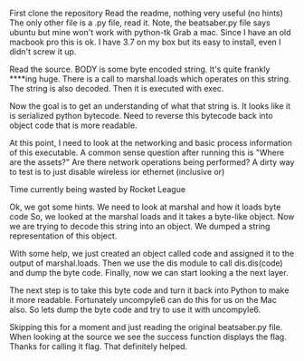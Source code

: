 First clone the repository
Read the readme, nothing very useful (no hints)
The only other file is a .py file, read it.
Note, the beatsaber.py file says ubuntu but mine won't work with python-tk
Grab a mac. Since I have an old macbook pro this is ok.
I have 3.7 on my box but its easy to install, even I didn't screw it up.

Read the source. BODY is some byte encoded string. It's quite frankly ****ing huge.
There is a call to marshal.loads which operates on this string.
The string is also decoded. Then it is executed with exec.

Now the goal is to get an understanding of what that string is.
It looks like it is serialized python bytecode.
Need to reverse this bytecode back into object code that is more readable.

At this point, I need to look at the networking and basic process information of this executable.
A common sense question after running this is "Where are the assets?" 
Are there network operations being performed? 
A dirty way to test is to just disable wireless ior ethernet (inclusive or)

Time currently being wasted by Rocket League

Ok, we got some hints. We need to look at marshal and how it loads byte code
So, we looked at the marshal loads and it takes a byte-like object.
Now we are trying to decode this string into an object. 
We dumped a string representation of this object.

With some help, we just created an object called code and assigned it to the output of marshal.loads. Then we use the dis module to call dis.dis(code) and dump the byte code. Finally, now we can start looking a the next layer.

The next step is to take this byte code and turn it back into Python to make it more readable. Fortunately uncompyle6 can do this for us on the Mac also. So lets dump the byte code and try to use it with uncompyle6.

Skipping this for a moment and just reading the original beatsaber.py file.
When looking at the source we see the success function displays the flag. Thanks for calling it flag. That definitely helped.



